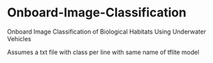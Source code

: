 # Onboard-Image-Classification
 Onboard Image Classification of Biological Habitats Using Underwater Vehicles

Assumes a txt file with class per line with same name of tflite model
